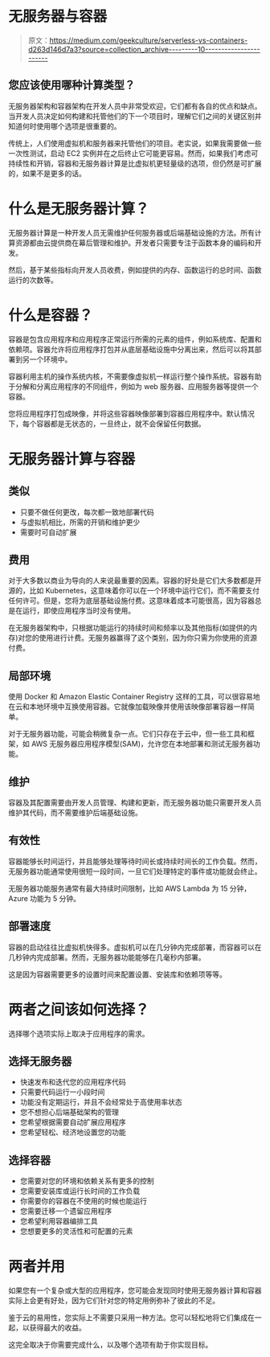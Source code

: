 # 无服务器与容器

> 原文：<https://medium.com/geekculture/serverless-vs-containers-d263d146d7a3?source=collection_archive---------10----------------------->

## 您应该使用哪种计算类型？

无服务器架构和容器架构在开发人员中非常受欢迎，它们都有各自的优点和缺点。当开发人员决定如何构建和托管他们的下一个项目时，理解它们之间的关键区别并知道何时使用哪个选项是很重要的。

传统上，人们使用虚拟机和服务器来托管他们的项目。老实说，如果我需要做一些一次性测试，启动 EC2 实例并在之后终止它可能更容易。然而，如果我们考虑可持续性和开销，容器和无服务器计算是比虚拟机更轻量级的选项，但仍然是可扩展的，如果不是更多的话。

# 什么是无服务器计算？

无服务器计算是一种开发人员无需维护任何服务器或后端基础设施的方法。所有计算资源都由云提供商在幕后管理和维护。开发者只需要专注于函数本身的编码和开发。

然后，基于某些指标向开发人员收费，例如提供的内存、函数运行的总时间、函数运行的次数等。

# 什么是容器？

容器是包含应用程序和应用程序正常运行所需的元素的组件，例如系统库、配置和依赖项。容器允许将应用程序打包并从底层基础设施中分离出来，然后可以将其部署到另一个环境中。

容器利用主机的操作系统内核，不需要像虚拟机一样运行整个操作系统。容器有助于分解和分离应用程序的不同组件，例如为 web 服务器、应用服务器等提供一个容器。

您将应用程序打包成映像，并将这些容器映像部署到容器应用程序中。默认情况下，每个容器都是无状态的，一旦终止，就不会保留任何数据。

# 无服务器计算与容器

## 类似

*   只要不做任何更改，每次都一致地部署代码
*   与虚拟机相比，所需的开销和维护更少
*   需要时可自动扩展

## 费用

对于大多数以商业为导向的人来说最重要的因素。容器的好处是它们大多数都是开源的，比如 Kubernetes，这意味着你可以在一个环境中运行它们，而不需要支付任何许可。但是，您将为底层基础设施付费。这意味着成本可能很高，因为容器总是在运行，即使应用程序当时没有使用。

在无服务器架构中，只根据功能运行的持续时间和频率以及其他指标(如提供的内存)对您的使用进行计费。无服务器赢得了这个类别，因为你只需为你使用的资源付费。

## 局部环境

使用 Docker 和 Amazon Elastic Container Registry 这样的工具，可以很容易地在云和本地环境中互换使用容器。它就像加载映像并使用该映像部署容器一样简单。

对于无服务器功能，可能会稍微复杂一点。它们只存在于云中，但一些工具和框架，如 AWS 无服务器应用程序模型(SAM)，允许您在本地部署和测试无服务器功能。

## 维护

容器及其配置需要由开发人员管理、构建和更新，而无服务器功能只需要开发人员维护其代码，而不需要维护后端基础设施。

## 有效性

容器能够长时间运行，并且能够处理等待时间长或持续时间长的工作负载。然而，无服务器功能通常使用很短一段时间，一旦它们处理特定的事件或功能就会终止。

无服务器功能服务通常有最大持续时间限制，比如 AWS Lambda 为 15 分钟，Azure 功能为 5 分钟。

## 部署速度

容器的启动往往比虚拟机快得多。虚拟机可以在几分钟内完成部署，而容器可以在几秒钟内完成部署。然而，无服务器功能能够在几毫秒内部署。

这是因为容器需要更多的设置时间来配置设置、安装库和依赖项等等。

# 两者之间该如何选择？

选择哪个选项实际上取决于应用程序的需求。

## 选择无服务器

*   快速发布和迭代您的应用程序代码
*   只需要代码运行一小段时间
*   功能没有定期运行，并且不会经常处于高使用率状态
*   您不想担心后端基础架构的管理
*   您希望根据需要自动扩展应用程序
*   您希望轻松、经济地设置您的功能

## 选择容器

*   您需要对您的环境和依赖关系有更多的控制
*   您需要安装库或运行长时间的工作负载
*   你需要你的容器在不使用的时候也能运行
*   您需要迁移一个遗留应用程序
*   您希望利用容器编排工具
*   您想要更多的灵活性和可配置的元素

# 两者并用

如果您有一个复杂或大型的应用程序，您可能会发现同时使用无服务器计算和容器实际上会更有好处，因为它们针对您的特定用例弥补了彼此的不足。

鉴于云的易用性，您实际上不需要只采用一种方法。您可以轻松地将它们集成在一起，以获得最大的收益。

这完全取决于你需要完成什么，以及哪个选项有助于你实现目标。